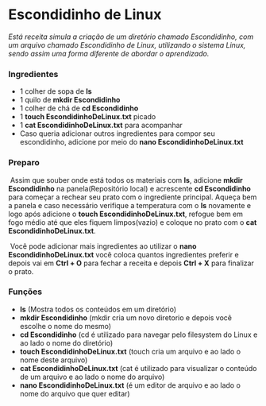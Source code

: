 # Escondidinho de Linux

*Está receita simula a criação de um diretório chamado Escondidinho, com um arquivo chamado Escondidinho de Linux, utilizando o sistema Linux, sendo assim uma forma diferente de abordar o aprendizado.* 



### Ingredientes

* 1 colher de sopa de **ls**
* 1 quilo de **mkdir Escondidinho**
* 1 colher de chá de **cd Escondidinho**
* 1 **touch EscondidinhoDeLinux.txt** picado
* 1 **cat EscondidinhoDeLinux.txt** para acompanhar
* Caso queria adicionar outros ingredientes para compor seu escondidinho, adicione por meio do **nano EscondidinhoDeLinux.txt**



### Preparo

​	Assim que souber onde está todos os materiais com **ls**, adicione **mkdir Escondidinho** na panela(Repositório local) e acrescente **cd Escondidinho** para começar a rechear seu prato com o ingrediente principal. Aqueça bem a panela e caso necessário verifique a temperatura com o **ls** novamente e logo após adicione o **touch EscondidinhoDeLinux.txt**, refogue bem em fogo médio até que eles fiquem limpos(vazio) e coloque no prato com o **cat EscondidinhoDeLinux.txt**. 

​	Você pode adicionar mais ingredientes ao utilizar o **nano EscondidinhoDeLinux.txt** você coloca quantos ingredientes preferir e depois vai em **Ctrl + O** para fechar a receita e depois **Ctrl + X** para finalizar o prato.



### Funções

* **ls** (Mostra todos os conteúdos em um diretório)
* **mkdir Escondidinho** (mkdir cria um novo diretorio e depois você escolhe o nome do mesmo)
* **cd Escondidinho** (cd é utilizado para navegar pelo filesystem do Linux e ao lado o nome do diretório)
* **touch EscondidinhoDeLinux.txt** (touch cria um arquivo e ao lado o nome deste arquivo)
* **cat EscondidinhoDeLinux.txt** (cat é utilizado para visualizar o conteúdo de um arquivo e ao lado o nome do arquivo)
* **nano EscondidinhoDeLinux.txt** (é um editor de arquivo e ao lado o nome do arquivo que quer editar)